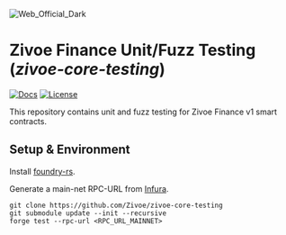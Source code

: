 ![Web_Official_Dark](https://user-images.githubusercontent.com/26582141/201743461-87df24c4-80fd-4abe-baf8-7cf6a85e0fba.png)

# Zivoe Finance Unit/Fuzz Testing (_zivoe-core-testing_)

[![Docs](https://img.shields.io/badge/docs-%F0%9F%93%84-blue)](https://zivoe-finance.gitbook.io/public-docs/)
[![License](https://img.shields.io/badge/License-GPLv3-green.svg)](https://www.gnu.org/licenses/gpl-3.0)

This repository contains unit and fuzz testing for Zivoe Finance v1 smart contracts.

## Setup & Environment

Install [foundry-rs](https://github.com/foundry-rs/foundry).

Generate a main-net RPC-URL from [Infura](https://www.infura.io/).

```
git clone https://github.com/Zivoe/zivoe-core-testing
git submodule update --init --recursive
forge test --rpc-url <RPC_URL_MAINNET>
```
